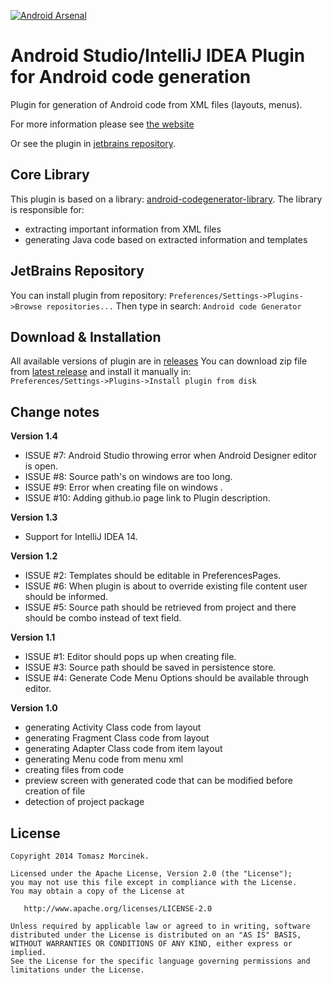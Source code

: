 [![Android Arsenal](https://img.shields.io/badge/Android%20Arsenal-android--codegenerator--plugin--intellij-brightgreen.svg?style=flat)](https://android-arsenal.com/details/1/1443)

Android Studio/IntelliJ IDEA Plugin for Android code generation
================

Plugin for generation of Android code from XML files (layouts, menus).

For more information please see [the website](http://tmorcinek.github.io/android-codegenerator-plugin-intellij)

Or see the plugin in [jetbrains repository](https://plugins.jetbrains.com/plugin/7595?pr=idea).


Core Library
-------

This plugin is based on a library: [android-codegenerator-library](https://github.com/tmorcinek/android-codegenerator-library).
The library is responsible for:

 - extracting important information from XML files
 - generating Java code based on extracted information and templates


JetBrains Repository
-------

You can install plugin from repository: 
`Preferences/Settings->Plugins->Browse repositories...` 
Then type in search: 
`Android code Generator`


Download & Installation
-------

All available versions of plugin are in [releases](https://github.com/tmorcinek/android-codegenerator-plugin-intellij/releases)
You can download zip file from [latest release](https://github.com/tmorcinek/android-codegenerator-plugin-intellij/releases/latest) and install it manually in:  
`Preferences/Settings->Plugins->Install plugin from disk` 


Change notes
-------

<b>Version 1.4</b>
<ul>
    <li>ISSUE #7: Android Studio throwing error when Android Designer editor is open.</li>
    <li>ISSUE #8: Source path's on windows are too long.</li>
    <li>ISSUE #9: Error when creating file on windows .</li>
    <li>ISSUE #10: Adding github.io page link to Plugin description.</li>
</ul>

<b>Version 1.3</b>
<ul>
    <li>Support for IntelliJ IDEA 14.</li>
</ul>

<b>Version 1.2</b>
<ul>
    <li>ISSUE #2: Templates should be editable in PreferencesPages.</li>
    <li>ISSUE #6: When plugin is about to override existing file content user should be informed.</li>
    <li>ISSUE #5: Source path should be retrieved from project and there should be combo instead of text field.</li>
</ul>

<b>Version 1.1</b>
<ul>
    <li>ISSUE #1: Editor should pops up when creating file.</li>
    <li>ISSUE #3: Source path should be saved in persistence store.</li>
    <li>ISSUE #4: Generate Code Menu Options should be available through editor.</li>
</ul>

<b>Version 1.0</b>
<ul>
    <li>generating Activity Class code from layout</li>
    <li>generating Fragment Class code from layout</li>
    <li>generating Adapter Class code from item layout</li>
    <li>generating Menu code from menu xml</li>
    <li>creating files from code</li>
    <li>preview screen with generated code that can be modified before creation of file</li>
    <li>detection of project package</li>
</ul>


License
-------

    Copyright 2014 Tomasz Morcinek.

    Licensed under the Apache License, Version 2.0 (the "License");
    you may not use this file except in compliance with the License.
    You may obtain a copy of the License at

       http://www.apache.org/licenses/LICENSE-2.0

    Unless required by applicable law or agreed to in writing, software
    distributed under the License is distributed on an "AS IS" BASIS,
    WITHOUT WARRANTIES OR CONDITIONS OF ANY KIND, either express or implied.
    See the License for the specific language governing permissions and
    limitations under the License.
